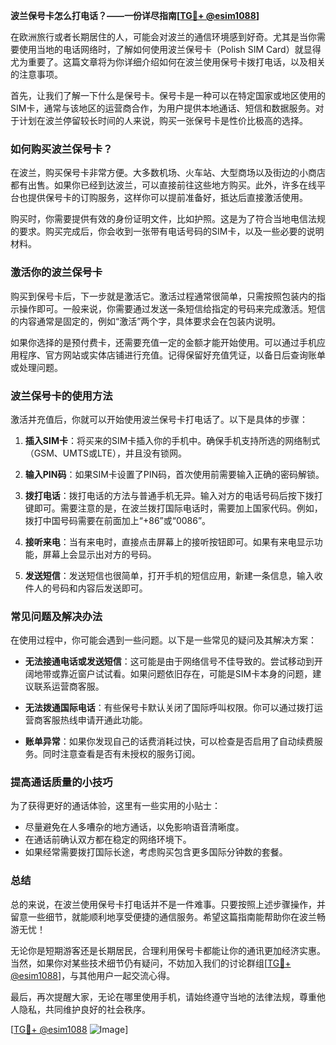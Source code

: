 **波兰保号卡怎么打电话？——一份详尽指南[[TG💪+ @esim1088](https://t.me/s/esim1088)]**

在欧洲旅行或者长期居住的人，可能会对波兰的通信环境感到好奇。尤其是当你需要使用当地的电话网络时，了解如何使用波兰保号卡（Polish SIM Card）就显得尤为重要了。这篇文章将为你详细介绍如何在波兰使用保号卡拨打电话，以及相关的注意事项。

首先，让我们了解一下什么是保号卡。保号卡是一种可以在特定国家或地区使用的SIM卡，通常与该地区的运营商合作，为用户提供本地通话、短信和数据服务。对于计划在波兰停留较长时间的人来说，购买一张保号卡是性价比极高的选择。

### 如何购买波兰保号卡？

在波兰，购买保号卡非常方便。大多数机场、火车站、大型商场以及街边的小商店都有出售。如果你已经到达波兰，可以直接前往这些地方购买。此外，许多在线平台也提供保号卡的订购服务，这样你可以提前准备好，抵达后直接激活使用。

购买时，你需要提供有效的身份证明文件，比如护照。这是为了符合当地电信法规的要求。购买完成后，你会收到一张带有电话号码的SIM卡，以及一些必要的说明材料。

### 激活你的波兰保号卡

购买到保号卡后，下一步就是激活它。激活过程通常很简单，只需按照包装内的指示操作即可。一般来说，你需要通过发送一条短信给指定的号码来完成激活。短信的内容通常是固定的，例如“激活”两个字，具体要求会在包装内说明。

如果你选择的是预付费卡，还需要充值一定的金额才能开始使用。可以通过手机应用程序、官方网站或实体店铺进行充值。记得保留好充值凭证，以备日后查询账单或处理问题。

### 波兰保号卡的使用方法

激活并充值后，你就可以开始使用波兰保号卡打电话了。以下是具体的步骤：

1. **插入SIM卡**：将买来的SIM卡插入你的手机中。确保手机支持所选的网络制式（GSM、UMTS或LTE），并且没有锁网。

2. **输入PIN码**：如果SIM卡设置了PIN码，首次使用前需要输入正确的密码解锁。

3. **拨打电话**：拨打电话的方法与普通手机无异。输入对方的电话号码后按下拨打键即可。需要注意的是，在波兰拨打国际电话时，需要加上国家代码。例如，拨打中国号码需要在前面加上“+86”或“0086”。

4. **接听来电**：当有来电时，直接点击屏幕上的接听按钮即可。如果有来电显示功能，屏幕上会显示出对方的号码。

5. **发送短信**：发送短信也很简单，打开手机的短信应用，新建一条信息，输入收件人的号码和内容后发送即可。

### 常见问题及解决办法

在使用过程中，你可能会遇到一些问题。以下是一些常见的疑问及其解决方案：

- **无法接通电话或发送短信**：这可能是由于网络信号不佳导致的。尝试移动到开阔地带或靠近窗户试试看。如果问题依旧存在，可能是SIM卡本身的问题，建议联系运营商客服。

- **无法拨通国际电话**：有些保号卡默认关闭了国际呼叫权限。你可以通过拨打运营商客服热线申请开通此功能。

- **账单异常**：如果你发现自己的话费消耗过快，可以检查是否启用了自动续费服务。同时注意查看是否有未授权的服务订阅。

### 提高通话质量的小技巧

为了获得更好的通话体验，这里有一些实用的小贴士：

- 尽量避免在人多嘈杂的地方通话，以免影响语音清晰度。
- 在通话前确认双方都在稳定的网络环境下。
- 如果经常需要拨打国际长途，考虑购买包含更多国际分钟数的套餐。

### 总结

总的来说，在波兰使用保号卡打电话并不是一件难事。只要按照上述步骤操作，并留意一些细节，就能顺利地享受便捷的通信服务。希望这篇指南能帮助你在波兰畅游无忧！

无论你是短期游客还是长期居民，合理利用保号卡都能让你的通讯更加经济实惠。当然，如果你对某些技术细节仍有疑问，不妨加入我们的讨论群组[[TG💪+ @esim1088](https://t.me/s/esim1088)]，与其他用户一起交流心得。

最后，再次提醒大家，无论在哪里使用手机，请始终遵守当地的法律法规，尊重他人隐私，共同维护良好的社会秩序。

[[TG💪+ @esim1088](https://t.me/s/esim1088) ![Image](https://i.postimg.cc/4NQfJmqS/Snipaste-2025-05-13-00-14-12.png)]